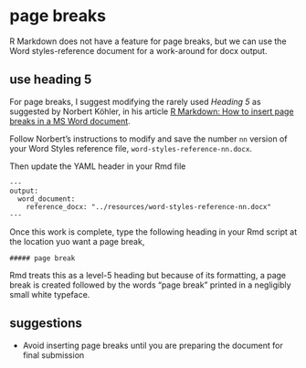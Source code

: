
# page breaks

R Markdown does not have a feature for page breaks, but we can use the
Word styles-reference document for a work-around for docx output.

## use heading 5

For page breaks, I suggest modifying the rarely used *Heading 5* as
suggested by Norbert Köhler, in his article [R Markdown: How to insert
page breaks in a MS Word
document](http://datascienceplus.com/r-markdown-how-to-insert-page-breaks-in-a-ms-word-document/).

Follow Norbert’s instructions to modify and save the number `nn` version
of your Word Styles reference file, `word-styles-reference-nn.docx`.

Then update the YAML header in your Rmd file

    ---
    output:
      word_document:
        reference_docx: "../resources/word-styles-reference-nn.docx"
    ---

Once this work is complete, type the following heading in your Rmd
script at the location yuo want a page break,

    ##### page break

Rmd treats this as a level-5 heading but because of its formatting, a
page break is created followed by the words “page break” printed in a
negligibly small white typeface.

## suggestions

  - Avoid inserting page breaks until you are preparing the document for
    final submission
